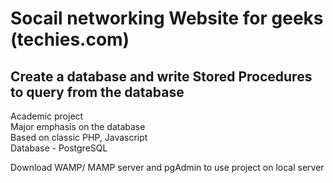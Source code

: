 # Socail networking Website for geeks (techies.com)

## Create a database and write Stored Procedures to query from the database

Academic project <br />
Major emphasis on the database <br />
Based on classic PHP, Javascript<br/>
Database - PostgreSQL<br/>

Download WAMP/ MAMP server and pgAdmin to use project on local server<br/>
